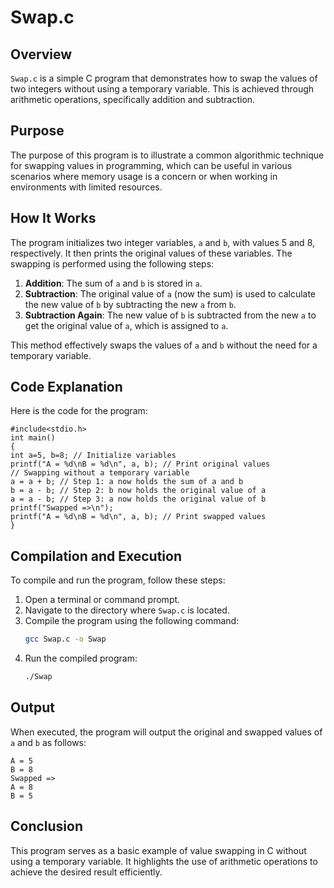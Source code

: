 # Swap.c

## Overview
`Swap.c` is a simple C program that demonstrates how to swap the values of two integers without using a temporary variable. This is achieved through arithmetic operations, specifically addition and subtraction.

## Purpose
The purpose of this program is to illustrate a common algorithmic technique for swapping values in programming, which can be useful in various scenarios where memory usage is a concern or when working in environments with limited resources.

## How It Works
The program initializes two integer variables, `a` and `b`, with values 5 and 8, respectively. It then prints the original values of these variables. The swapping is performed using the following steps:

1. **Addition**: The sum of `a` and `b` is stored in `a`.
2. **Subtraction**: The original value of `a` (now the sum) is used to calculate the new value of `b` by subtracting the new `a` from `b`.
3. **Subtraction Again**: The new value of `b` is subtracted from the new `a` to get the original value of `a`, which is assigned to `a`.

This method effectively swaps the values of `a` and `b` without the need for a temporary variable.

## Code Explanation
Here is the code for the program:

```
#include<stdio.h>
int main()
{
int a=5, b=8; // Initialize variables
printf("A = %d\nB = %d\n", a, b); // Print original values
// Swapping without a temporary variable
a = a + b; // Step 1: a now holds the sum of a and b
b = a - b; // Step 2: b now holds the original value of a
a = a - b; // Step 3: a now holds the original value of b
printf("Swapped =>\n");
printf("A = %d\nB = %d\n", a, b); // Print swapped values
}
```

## Compilation and Execution
To compile and run the program, follow these steps:

1. Open a terminal or command prompt.
2. Navigate to the directory where `Swap.c` is located.
3. Compile the program using the following command:
   ```bash
   gcc Swap.c -o Swap
   ```
4. Run the compiled program:
   ```bash
   ./Swap
   ```

## Output
When executed, the program will output the original and swapped values of `a` and `b` as follows:

```
A = 5
B = 8
Swapped =>
A = 8
B = 5
```

## Conclusion
This program serves as a basic example of value swapping in C without using a temporary variable. It highlights the use of arithmetic operations to achieve the desired result efficiently.